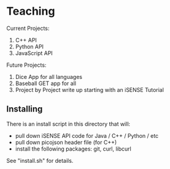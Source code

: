 Teaching
========

Current Projects:

1. C++ API
2. Python API
3. JavaScript API

Future Projects:

1. Dice App for all languages
2. Baseball GET app for all
3. Project by Project write up starting with an iSENSE Tutorial

Installing
----------
There is an install script in this directory that will:
- pull down iSENSE API code for Java / C++ / Python / etc
- pull down picojson header file (for C++)
- install the following packages: git, curl, libcurl

See "install.sh" for details.
